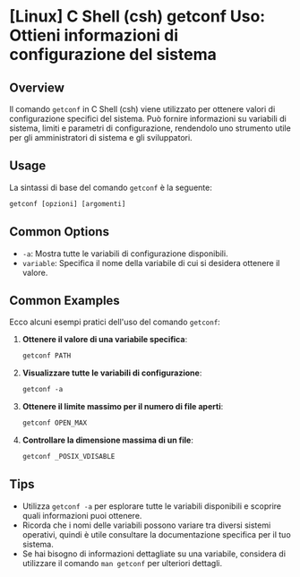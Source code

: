 # [Linux] C Shell (csh) getconf Uso: Ottieni informazioni di configurazione del sistema

## Overview
Il comando `getconf` in C Shell (csh) viene utilizzato per ottenere valori di configurazione specifici del sistema. Può fornire informazioni su variabili di sistema, limiti e parametri di configurazione, rendendolo uno strumento utile per gli amministratori di sistema e gli sviluppatori.

## Usage
La sintassi di base del comando `getconf` è la seguente:

```csh
getconf [opzioni] [argomenti]
```

## Common Options
- `-a`: Mostra tutte le variabili di configurazione disponibili.
- `variable`: Specifica il nome della variabile di cui si desidera ottenere il valore.

## Common Examples
Ecco alcuni esempi pratici dell'uso del comando `getconf`:

1. **Ottenere il valore di una variabile specifica**:
   ```csh
   getconf PATH
   ```

2. **Visualizzare tutte le variabili di configurazione**:
   ```csh
   getconf -a
   ```

3. **Ottenere il limite massimo per il numero di file aperti**:
   ```csh
   getconf OPEN_MAX
   ```

4. **Controllare la dimensione massima di un file**:
   ```csh
   getconf _POSIX_VDISABLE
   ```

## Tips
- Utilizza `getconf -a` per esplorare tutte le variabili disponibili e scoprire quali informazioni puoi ottenere.
- Ricorda che i nomi delle variabili possono variare tra diversi sistemi operativi, quindi è utile consultare la documentazione specifica per il tuo sistema.
- Se hai bisogno di informazioni dettagliate su una variabile, considera di utilizzare il comando `man getconf` per ulteriori dettagli.